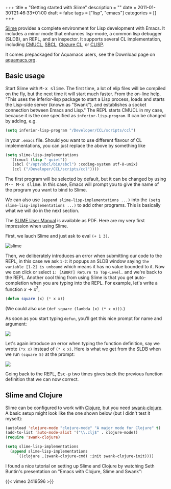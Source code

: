 +++
title = "Getting started with Slime"
description = ""
date = 2011-01-30T21:46:33+01:00
draft = false
tags = ["lisp", "emacs"]
categories = []
+++

[Slime](http://common-lisp.net/project/slime/) provides a complete environment for Lisp development with Emacs. It includes a minor mode that enhances lisp-mode, a common lisp debugger (SLDB), an REPL, and an inspector. It supports several CL implementation, including [CMUCL](http://www.cons.org/cmucl/), [SBCL](http://sbcl.sourceforge.net/), [Clozure CL](http://www.clozure.com/clozurecl.html), or [CLISP](http://www.gnu.org/software/clisp/).

It comes prepackaged for Aquamacs users, see the Download page on [aquamacs.org](http://aquamacs.org).

## Basic usage

Start Slime with <kbd>M-x slime</kbd>. The first time, a lot of elip files will be compiled on the fly, but the next time it will start much faster. From the on-line help, "This uses the inferior-lisp package to start a Lisp process, loads and starts the Lisp-side server (known as "Swank"), and establishes a socket connection between Emacs and Lisp." The REPL starts CMUCL in my case, because it is the one specified as `inferior-lisp-program`. It can be changed by adding, e.g.

```lisp
(setq inferior-lisp-program "/Developer/CCL/scripts/ccl")
```

in your `.emacs` file. Should you want to use different flavour of CL implementations, you can just replace the above by something like

```lisp
(setq slime-lisp-implementations
  '((cmucl (lisp "-quiet"))
   (sbcl ("/opt/sbcl/bin/sbcl") :coding-system utf-8-unix)
   (ccl ("/Developer/CCL/scripts/ccl"))))
```

The first program will be selected by default, but it can be changed by using <kbd>M-- M-x slime</kbd>. In this case, Emacs will prompt you to give the name of the program you want to bind to Slime.

We can also use `(append slime-lisp-implementations ...)` into the `(setq slime-lisp-implementations ...)` to add other programs. This is basically what we will do in the next section.

The <i class="fa fa-file-pdf-o fa-1x"></i> [SLIME User Manual](http://common-lisp.net/project/slime/doc/slime.pdf) is available as PDF. Here are my very first impression when using Slime.

First, we lauch Slime and just ask to eval `(+ 1 3)`.

![slime](/img/20110130223138.png)

Then, we deliberately introduces an error when submitting our code to the REPL, in this case we ask `1-2`: it popups an SLDB window saying `the variable [1-2] is unbound` which means it has no value bounded to it. Now we can click or select `1: [ABORT] Return to Top-Level.` and we're back to the REPL. Another cool thing from using Slime is that you get auto-completion when you are typing into the REPL. For example, let's write a function $x \rightarrow x^2$, 

```lisp
(defun square (x) (* x x))
```

(We could also use `(def square (lambda (x) (* x x)))`.)

As soon as you start typing `defun`, you'll get this nice prompt for name and argument:

![](/img/20110131163408.png)

Let's again introduce an error when typing the function definition, say we wrote `(*x x)` instead of `(* x x)`. Here is what we get from the SLDB when we run `(square 5)` at the prompt: 

![](/img/20110131163753.png)

Going back to the REPL, <kbd>Esc-p</kbd> two times gives back the previous function definition that we can now correct. 

## Slime and Clojure

Slime can be configured to work with [Clojure](http://clojure.org/), but you need [swank-clojure](https://github.com/technomancy/swank-clojure). A basic setup might look like the one shown below (but I didn't test it myself):

```lisp
(autoload 'clojure-mode "clojure-mode" "A major mode for Clojure" t)
(add-to-list 'auto-mode-alist '("\\.clj$" . clojure-mode))
(require 'swank-clojure)

(setq slime-lisp-implementations
  (append slime-lisp-implementations
     `((clojure ,(swank-clojure-cmd) :init swank-clojure-init))))
```

I found a nice tutorial on setting up Slime and Clojure by watching Seth Buntin's presentation on "Emacs with Clojure, Slime and Swank":

{{< vimeo 2419596 >}}


